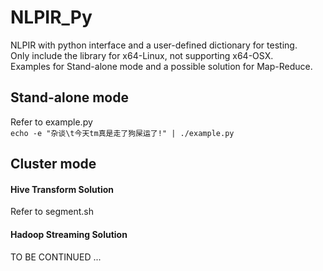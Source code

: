 # NLPIR_Py
NLPIR with python interface and a user-defined dictionary for testing.  
Only include the library for x64-Linux, not supporting x64-OSX.  
Examples for Stand-alone mode and a possible solution for Map-Reduce.
## Stand-alone mode
Refer to example.py  
`echo -e "杂谈\t今天tm真是走了狗屎运了!" | ./example.py`
## Cluster mode
#### Hive Transform Solution
Refer to segment.sh
#### Hadoop Streaming Solution
TO BE CONTINUED ...

